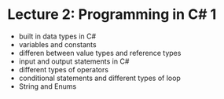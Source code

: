 # Lecture 2: Programming in C# 1

* built in data types in C#
* variables and constants
* differen between value types and reference types
* input and output statements in C#
* different types of operators
* conditional statements and different types of loop
* String and Enums


